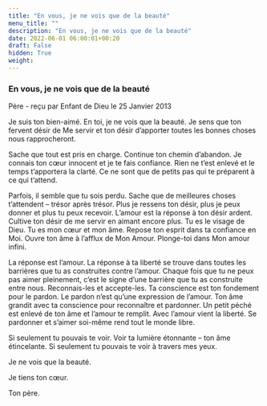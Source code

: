 ```yaml
---
title: "En vous, je ne vois que de la beauté"
menu_title: ""
description: "En vous, je ne vois que de la beauté"
date: 2022-06-01 06:00:01+00:20
draft: False
hidden: True
weight:
---
```

### En vous, je ne vois que de la beauté

Père - reçu par Enfant de Dieu le 25 Janvier 2013

Je suis ton bien-aimé. En toi, je ne vois que la beauté. Je sens que ton fervent désir de Me servir et ton désir d’apporter toutes les bonnes choses nous rapprocheront.

Sache que tout est pris en charge. Continue ton chemin d’abandon. Je connais ton cœur innocent et je te fais confiance. Rien ne t’est enlevé et le temps t’apportera la clarté. Ce ne sont que de petits pas qui te préparent à ce qui t’attend.

Parfois, il semble que tu sois perdu. Sache que de meilleures choses t’attendent – trésor après trésor. Plus je ressens ton désir, plus je peux donner et plus tu peux recevoir. L’amour est la réponse à ton désir ardent. Cultive ton désir de me servir en aimant encore plus. Tu es le visage de Dieu. Tu es mon cœur et mon âme. Repose ton esprit dans ta confiance en Moi. Ouvre ton âme à l’afflux de Mon Amour. Plonge-toi dans Mon amour infini.

La réponse est l’amour. La réponse à ta liberté se trouve dans toutes les barrières que tu as construites contre l’amour. Chaque fois que tu ne peux pas aimer pleinement, c’est le signe d’une barrière que tu as construite entre nous. Reconnais-les et accepte-les. Ta conscience est ton fondement pour le pardon. Le pardon n’est qu’une expression de l’amour. Ton âme grandit avec ta conscience pour reconnaître et pardonner. Un petit péché est enlevé de ton âme et l’amour te remplit. Avec l’amour vient la liberté. Se pardonner et s’aimer soi-même rend tout le monde libre.

Si seulement tu pouvais te voir. Voir ta lumière étonnante – ton âme étincelante. Si seulement tu pouvais te voir à travers mes yeux.

Je ne vois que la beauté.

Je tiens ton cœur.

Ton père.



